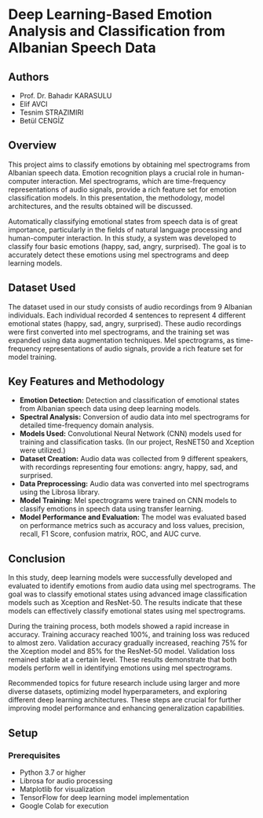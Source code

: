 # Deep Learning-Based Emotion Analysis and Classification from Albanian Speech Data

## Authors
- Prof. Dr. Bahadır KARASULU
- Elif AVCI
- Tesnim STRAZIMIRI
- Betül CENGİZ

## Overview
This project aims to classify emotions by obtaining mel spectrograms from Albanian speech data. Emotion recognition plays a crucial role in human-computer interaction. Mel spectrograms, which are time-frequency representations of audio signals, provide a rich feature set for emotion classification models. In this presentation, the methodology, model architectures, and the results obtained will be discussed.

Automatically classifying emotional states from speech data is of great importance, particularly in the fields of natural language processing and human-computer interaction. In this study, a system was developed to classify four basic emotions (happy, sad, angry, surprised). The goal is to accurately detect these emotions using mel spectrograms and deep learning models.

## Dataset Used
The dataset used in our study consists of audio recordings from 9 Albanian individuals. Each individual recorded 4 sentences to represent 4 different emotional states (happy, sad, angry, surprised). These audio recordings were first converted into mel spectrograms, and the training set was expanded using data augmentation techniques. Mel spectrograms, as time-frequency representations of audio signals, provide a rich feature set for model training.

## Key Features and Methodology
- **Emotion Detection:** Detection and classification of emotional states from Albanian speech data using deep learning models.
- **Spectral Analysis:** Conversion of audio data into mel spectrograms for detailed time-frequency domain analysis.
- **Models Used:** Convolutional Neural Network (CNN) models used for training and classification tasks. (In our project, ResNET50 and Xception were utilized.)
- **Dataset Creation:** Audio data was collected from 9 different speakers, with recordings representing four emotions: angry, happy, sad, and surprised.
- **Data Preprocessing:** Audio data was converted into mel spectrograms using the Librosa library.
- **Model Training:** Mel spectrograms were trained on CNN models to classify emotions in speech data using transfer learning.
- **Model Performance and Evaluation:** The model was evaluated based on performance metrics such as accuracy and loss values, precision, recall, F1 Score, confusion matrix, ROC, and AUC curve.

## Conclusion
In this study, deep learning models were successfully developed and evaluated to identify emotions from audio data using mel spectrograms. The goal was to classify emotional states using advanced image classification models such as Xception and ResNet-50. The results indicate that these models can effectively classify emotional states using mel spectrograms.

During the training process, both models showed a rapid increase in accuracy. Training accuracy reached 100%, and training loss was reduced to almost zero. Validation accuracy gradually increased, reaching 75% for the Xception model and 85% for the ResNet-50 model. Validation loss remained stable at a certain level. These results demonstrate that both models perform well in identifying emotions using mel spectrograms.

Recommended topics for future research include using larger and more diverse datasets, optimizing model hyperparameters, and exploring different deep learning architectures. These steps are crucial for further improving model performance and enhancing generalization capabilities.

## Setup

### Prerequisites
- Python 3.7 or higher
- Librosa for audio processing
- Matplotlib for visualization
- TensorFlow for deep learning model implementation
- Google Colab for execution
